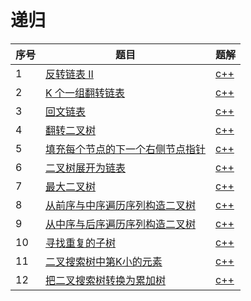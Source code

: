 # 递归

| 序号 | 题目                                                         | 题解                          |
| ---- | ------------------------------------------------------------ | ----------------------------- |
| 1    | [反转链表 II](https://leetcode-cn.com/problems/reverse-linked-list-ii/) | [c++](source/leetcode92)      |
| 2    | [K 个一组翻转链表](https://leetcode-cn.com/problems/reverse-nodes-in-k-group/) | [c++](source/leetcode25.cpp)  |
| 3    | [回文链表](https://leetcode-cn.com/problems/palindrome-linked-list/) | [c++](source/leetcode234)     |
| 4    | [翻转二叉树](https://leetcode-cn.com/problems/invert-binary-tree/) | [c++](source/leetcode226.cpp) |
| 5    | [填充每个节点的下一个右侧节点指针](https://leetcode-cn.com/problems/populating-next-right-pointers-in-each-node/) | [c++](source/leetcode116.cpp) |
| 6    | [二叉树展开为链表](https://leetcode-cn.com/problems/flatten-binary-tree-to-linked-list/) | [c++](source/leetcoe114.cpp)  |
| 7    | [最大二叉树](https://leetcode-cn.com/problems/maximum-binary-tree/) | [c++](source/leetcode654.cpp) |
| 8    | [从前序与中序遍历序列构造二叉树](https://leetcode-cn.com/problems/construct-binary-tree-from-preorder-and-inorder-traversal/) | [c++](source/leetcode105.cpp) |
| 9    | [从中序与后序遍历序列构造二叉树](https://leetcode-cn.com/problems/construct-binary-tree-from-inorder-and-postorder-traversal/) | [c++](source/leetcode106.cpp) |
| 10   | [寻找重复的子树](https://leetcode-cn.com/problems/find-duplicate-subtrees/) | [c++](source/leetcode652.cpp) |
| 11   | [二叉搜索树中第K小的元素](https://leetcode-cn.com/problems/kth-smallest-element-in-a-bst/) | [c++](source/leetcode230.cpp) |
| 12   | [把二叉搜索树转换为累加树](https://leetcode-cn.com/problems/convert-bst-to-greater-tree/) | [c++](source/leetcode538.cpp) |

